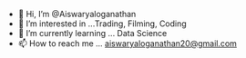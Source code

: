 - 👋 Hi, I’m @Aiswaryaloganathan
- 👀 I’m interested in ...Trading, Filming, Coding
- 🌱 I’m currently learning ... Data Science
- 📫 How to reach me ... aiswaryaloganathan20@gmail.com

<!---
Aiswaryaloganathan/Aiswaryaloganathan is a ✨ special ✨ repository because its `README.md` (this file) appears on your GitHub profile.
You can click the Preview link to take a look at your changes.
--->
